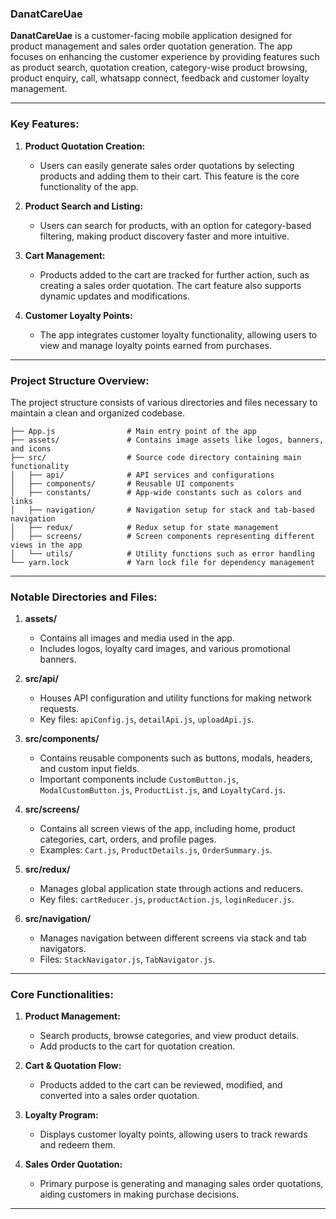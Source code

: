 ### **DanatCareUae**

**DanatCareUae** is a customer-facing mobile application designed for product management and sales order quotation generation. The app focuses on enhancing the customer experience by providing features such as product search, quotation creation, category-wise product browsing, product enquiry, call, whatsapp connect, feedback and customer loyalty management.

---

### **Key Features:**

1. **Product Quotation Creation:**
   - Users can easily generate sales order quotations by selecting products and adding them to their cart. This feature is the core functionality of the app.
   
2. **Product Search and Listing:**
   - Users can search for products, with an option for category-based filtering, making product discovery faster and more intuitive.

3. **Cart Management:**
   - Products added to the cart are tracked for further action, such as creating a sales order quotation. The cart feature also supports dynamic updates and modifications.

4. **Customer Loyalty Points:**
   - The app integrates customer loyalty functionality, allowing users to view and manage loyalty points earned from purchases.

---

### **Project Structure Overview:**

The project structure consists of various directories and files necessary to maintain a clean and organized codebase.

```
├── App.js                # Main entry point of the app
├── assets/               # Contains image assets like logos, banners, and icons
├── src/                  # Source code directory containing main functionality
│   ├── api/              # API services and configurations
│   ├── components/       # Reusable UI components
│   ├── constants/        # App-wide constants such as colors and links
│   ├── navigation/       # Navigation setup for stack and tab-based navigation
│   ├── redux/            # Redux setup for state management
│   ├── screens/          # Screen components representing different views in the app
│   └── utils/            # Utility functions such as error handling
└── yarn.lock             # Yarn lock file for dependency management
```

---

### **Notable Directories and Files:**

1. **assets/**
   - Contains all images and media used in the app. 
   - Includes logos, loyalty card images, and various promotional banners.

2. **src/api/**
   - Houses API configuration and utility functions for making network requests.
   - Key files: `apiConfig.js`, `detailApi.js`, `uploadApi.js`.

3. **src/components/**
   - Contains reusable components such as buttons, modals, headers, and custom input fields.
   - Important components include `CustomButton.js`, `ModalCustomButton.js`, `ProductList.js`, and `LoyaltyCard.js`.

4. **src/screens/**
   - Contains all screen views of the app, including home, product categories, cart, orders, and profile pages.
   - Examples: `Cart.js`, `ProductDetails.js`, `OrderSummary.js`.

5. **src/redux/**
   - Manages global application state through actions and reducers.
   - Key files: `cartReducer.js`, `productAction.js`, `loginReducer.js`.

6. **src/navigation/**
   - Manages navigation between different screens via stack and tab navigators.
   - Files: `StackNavigator.js`, `TabNavigator.js`.

---

### **Core Functionalities:**

1. **Product Management:**
   - Search products, browse categories, and view product details.
   - Add products to the cart for quotation creation.

2. **Cart & Quotation Flow:**
   - Products added to the cart can be reviewed, modified, and converted into a sales order quotation.
   
3. **Loyalty Program:**
   - Displays customer loyalty points, allowing users to track rewards and redeem them.

4. **Sales Order Quotation:**
   - Primary purpose is generating and managing sales order quotations, aiding customers in making purchase decisions.

---
